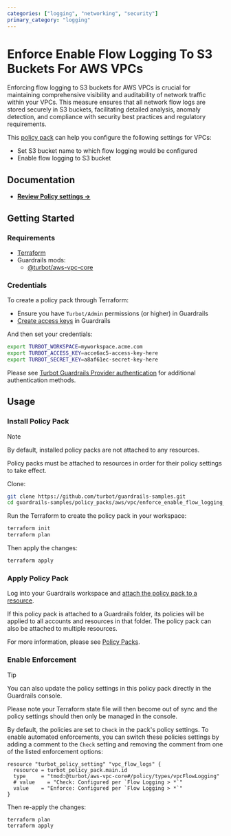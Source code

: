 ```yaml
---
categories: ["logging", "networking", "security"]
primary_category: "logging"
---
```


# Enforce Enable Flow Logging To S3 Buckets For AWS VPCs

Enforcing flow logging to S3 buckets for AWS VPCs is crucial for maintaining comprehensive visibility and auditability of network traffic within your VPCs. This measure ensures that all network flow logs are stored securely in S3 buckets, facilitating detailed analysis, anomaly detection, and compliance with security best practices and regulatory requirements.

This [policy pack](https://turbot.com/guardrails/docs/concepts/resources/smart-folders) can help you configure the following settings for VPCs:

- Set S3 bucket name to which flow logging would be configured
- Enable flow logging to S3 bucket

## Documentation

- **[Review Policy settings →](https://hub-guardrails-turbot-com-git-development-turbot.vercel.app/policy-packs/enforce_enable_flow_logging_to_s3_buckets_for_vpcs/settings)**

## Getting Started

### Requirements

- [Terraform](https://developer.hashicorp.com/terraform/install)
- Guardrails mods:
  - [@turbot/aws-vpc-core](https://hub-guardrails-turbot-com-git-development-turbot.vercel.app/aws/mods/aws-vpc-core)

### Credentials

To create a policy pack through Terraform:

- Ensure you have `Turbot/Admin` permissions (or higher) in Guardrails
- [Create access keys](https://turbot.com/guardrails/docs/guides/iam/access-keys#generate-a-new-guardrails-api-access-key) in Guardrails

And then set your credentials:

```sh
export TURBOT_WORKSPACE=myworkspace.acme.com
export TURBOT_ACCESS_KEY=acce6ac5-access-key-here
export TURBOT_SECRET_KEY=a8af61ec-secret-key-here
```

Please see [Turbot Guardrails Provider authentication](https://registry.terraform.io/providers/turbot/turbot/latest/docs#authentication) for additional authentication methods.

## Usage

### Install Policy Pack

> [!NOTE]
> By default, installed policy packs are not attached to any resources.
>
> Policy packs must be attached to resources in order for their policy settings to take effect.

Clone:

```sh
git clone https://github.com/turbot/guardrails-samples.git
cd guardrails-samples/policy_packs/aws/vpc/enforce_enable_flow_logging_to_s3_buckets_for_vpcs
```

Run the Terraform to create the policy pack in your workspace:

```sh
terraform init
terraform plan
```

Then apply the changes:

```sh
terraform apply
```

### Apply Policy Pack

Log into your Guardrails workspace and [attach the policy pack to a resource](https://turbot.com/guardrails/docs/guides/working-with-folders/smart#attach-a-smart-folder-to-a-resource).

If this policy pack is attached to a Guardrails folder, its policies will be applied to all accounts and resources in that folder. The policy pack can also be attached to multiple resources.

For more information, please see [Policy Packs](https://turbot.com/guardrails/docs/concepts/resources/smart-folders).

### Enable Enforcement

> [!TIP]
> You can also update the policy settings in this policy pack directly in the Guardrails console.
>
> Please note your Terraform state file will then become out of sync and the policy settings should then only be managed in the console.

By default, the policies are set to `Check` in the pack's policy settings. To enable automated enforcements, you can switch these policies settings by adding a comment to the `Check` setting and removing the comment from one of the listed enforcement options:

```hcl
resource "turbot_policy_setting" "vpc_flow_logs" {
  resource = turbot_policy_pack.main.id
  type     = "tmod:@turbot/aws-vpc-core#/policy/types/vpcFlowLogging"
  # value    = "Check: Configured per `Flow Logging > *`"
  value    = "Enforce: Configured per `Flow Logging > *`"
}
```

Then re-apply the changes:

```sh
terraform plan
terraform apply
```
